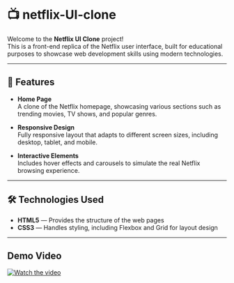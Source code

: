 # 📺 netflix-UI-clone

Welcome to the **Netflix UI Clone** project!  
This is a front-end replica of the Netflix user interface, built for educational purposes to showcase web development skills using modern technologies.

---

## 🚀 Features

- **Home Page**  
  A clone of the Netflix homepage, showcasing various sections such as trending movies, TV shows, and popular genres.

- **Responsive Design**  
  Fully responsive layout that adapts to different screen sizes, including desktop, tablet, and mobile.

- **Interactive Elements**  
  Includes hover effects and carousels to simulate the real Netflix browsing experience.

---

## 🛠️ Technologies Used

- **HTML5** — Provides the structure of the web pages  
- **CSS3** — Handles styling, including Flexbox and Grid for layout design

---
## Demo Video
[![Watch the video](https://github.com/user-attachments/assets/997b78dd-7f75-4067-843c-b5ffc8cce070)](https://github.com/user-attachments/assets/b2ee9a4c-f1a5-4e4d-84a0-580656c1db52)

